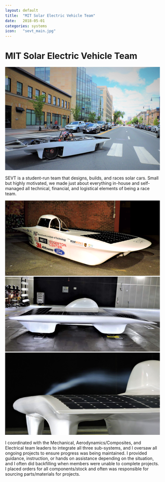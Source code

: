 ```yaml
---
layout: default
title:  "MIT Solar Electric Vehicle Team"
date:   2018-05-01
categories: systems
icon:	"sevt_main.jpg"
---
```


<h1>MIT Solar Electric Vehicle Team</h1>

<div class="box alt">
<div class="row uniform">
<div class="12u$"><span class="image fit"><img src="images/sevt_main.jpg" alt="" /></span></div>
</div>
</div>

<p>​SEVT is a student-run team that designs, builds, and races solar cars. Small but highly motivated, we made just about everything in-house and self-managed all technical, financial, and logistical elements of being a race team.</p>

<div class="box alt">
<div class="row uniform">
<div class="4u"><span class="image fit"><img src="images/sevt/flux cropped.png" alt="" /></span></div>
<div class="4u"><span class="image fit"><img src="images/sevt/side tunnel.jpg" alt="" /></span></div>
<div class="4u$"><span class="image fit"><img src="images/sevt/smoke.jpg" alt="" /></span></div>
</div>
</div>

<p>​​I coordinated with the Mechanical, Aerodynamics/Composites, and Electrical team leaders to integrate all three sub-systems, and I oversaw all ongoing projects to ensure progress was being maintained. I provided guidance, instruction, or hands on assistance depending on the situation, and I often did backfilling when members were unable to complete projects. I placed orders for all components/stock and often was responsible for sourcing parts/materials for projects.</p>